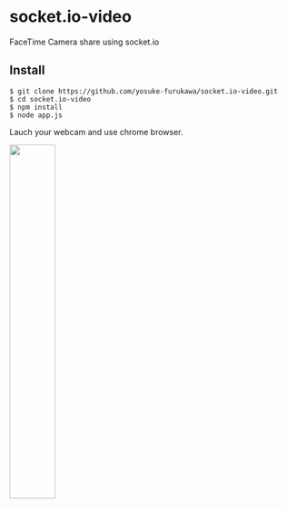 socket.io-video
===============

FaceTime Camera share using socket.io 

Install
----------

```shell
$ git clone https://github.com/yosuke-furukawa/socket.io-video.git
$ cd socket.io-video
$ npm install
$ node app.js
```

Lauch your webcam and use chrome browser.


<img src="https://i.cloudup.com/Nj2E-YD-z4-3000x3000.jpeg" width=40% height=40% />
